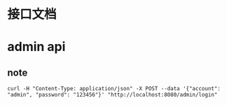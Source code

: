 # 接口文档

# admin api







## note 

```shell
curl -H "Content-Type: application/json" -X POST --data '{"account": "admin", "password": "123456"}' "http://localhost:8080/admin/login"   
```

